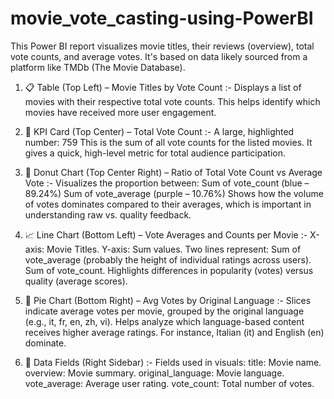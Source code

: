 # movie_vote_casting-using-PowerBI
This Power BI report visualizes movie titles, their reviews (overview), total vote counts, and average votes. It's based on data likely sourced from a platform like TMDb (The Movie Database).

1. 📋 Table (Top Left) – Movie Titles by Vote Count :-
      Displays a list of movies with their respective total vote counts. This helps identify           which movies have received more user engagement.

2. 🔢 KPI Card (Top Center) – Total Vote Count :-
        A large, highlighted number: 759
        This is the sum of all vote counts for the listed movies. It gives a quick, high-level           metric for total audience participation.

3. 🍩 Donut Chart (Top Center Right) – Ratio of Total Vote Count vs Average Vote :-
        Visualizes the proportion between:
        Sum of vote_count (blue – 89.24%)
        Sum of vote_average (purple – 10.76%)
        Shows how the volume of votes dominates compared to their averages, which is important           in understanding raw vs. quality feedback.

4. 📈 Line Chart (Bottom Left) – Vote Averages and Counts per Movie :-
        X-axis: Movie Titles.
        Y-axis: Sum values.
        Two lines represent:
        Sum of vote_average (probably the height of individual ratings across users).
        Sum of vote_count.
        Highlights differences in popularity (votes) versus quality (average scores).

5. 🥧 Pie Chart (Bottom Right) – Avg Votes by Original Language :-
      Slices indicate average votes per movie, grouped by the original language (e.g., it, fr,         en, zh, vi). Helps analyze which language-based content receives higher average                  ratings. For instance, Italian (it) and English (en) dominate.

6. 📂 Data Fields (Right Sidebar) :-
        Fields used in visuals:
             title: Movie name.
             overview: Movie summary.
             original_language: Movie language.
             vote_average: Average user rating.
             vote_count: Total number of votes.

